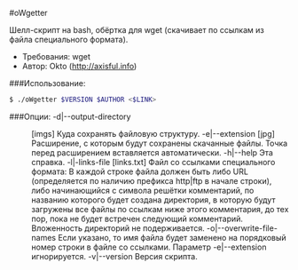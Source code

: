 #oWgetter

Шелл-скрипт на bash, обёртка для wget (скачивает по ссылкам из файла специального формата).

- Требования:  wget
- Автор: Okto (http://axisful.info)

###Использование:
```sh
$ ./oWgetter $VERSION $AUTHOR <$LINK>
```

###Опции:
    -d|--output-directory <DIR> [imgs]
        Куда сохранять файловую структуру.
    -e|--extension <EXT> [jpg]
        Расширение, с которым будут сохранены скачанные файлы.
        Точка перед расширением вставляется автоматически.
    -h|--help
        Эта справка.
    -l|-links-file <FILE> [links.txt]
        Файл со ссылками специального формата:
        В каждой строке файла должен быть либо URL (определяется по наличию
        префикса http|ftp в начале строки), либо начинающийся с символа решётки комментарий,
        по названию которого будет создана директория, в которую будут загружены все
        файлы по ссылкам ниже этого комментария, до тех пор, пока не будет встречен
        следующий комментарий. Вложенность директорий не подерживается.
    -o|--overwrite-file-names
        Если указано, то имя файла будет заменено на порядковый номер
        строки в файле со ссылками. Параметр -e|--extension игнорируется.
    -v|--version
        Версия скрипта.
